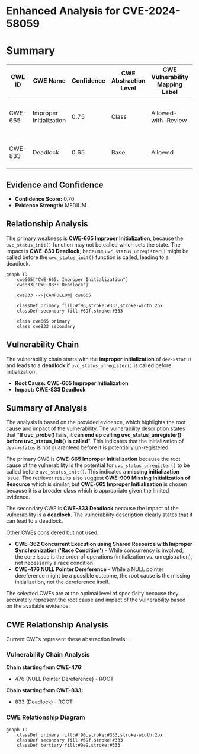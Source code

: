# Enhanced Analysis for CVE-2024-58059

# Summary

| CWE ID  | CWE Name   | Confidence | CWE Abstraction Level | CWE Vulnerability Mapping Label | CWE-Vulnerability Mapping Notes |
|--------------|-----------------------------------------------------------------------------------------------------------------------------------|------------|-----------------------|-----------------------------------|------------------------------------------------------------------|
| CWE-665 | Improper Initialization | 0.75 | Class | Allowed-with-Review | Primary CWE: The root cause is that `uvc_status_init()` may not be called before `uvc_status_unregister()`. |
| CWE-833 | Deadlock | 0.65 | Base | Allowed | Secondary CWE: The impact of the vulnerability is a deadlock. |

## Evidence and Confidence

*   **Confidence Score:** 0.70
*   **Evidence Strength:** MEDIUM

## Relationship Analysis

The primary weakness is **CWE-665 Improper Initialization**, because the `uvc_status_init()` function may not be called which sets the state. The impact is **CWE-833 Deadlock**, because `uvc_status_unregister()` might be called before the `uvc_status_init()` function is called, leading to a deadlock.
```mermaid
graph TD
    cwe665["CWE-665: Improper Initialization"]
    cwe833["CWE-833: Deadlock"]
    
    cwe833 -->|CANFOLLOW| cwe665
    
    classDef primary fill:#f96,stroke:#333,stroke-width:2px
    classDef secondary fill:#69f,stroke:#333
    
    class cwe665 primary
    class cwe833 secondary
```

## Vulnerability Chain

The vulnerability chain starts with the **improper initialization** of `dev->status` and leads to a **deadlock** if `uvc_status_unregister()` is called before initialization.
- **Root Cause:** **CWE-665 Improper Initialization**
- **Impact:** **CWE-833 Deadlock**

## Summary of Analysis

The analysis is based on the provided evidence, which highlights the root cause and impact of the vulnerability. The vulnerability description states that "**If uvc_probe() fails, it can end up calling uvc_status_unregister() before uvc_status_init() is called**". This indicates that the initialization of `dev->status` is not guaranteed before it is potentially un-registered.

The primary CWE is **CWE-665 Improper Initialization** because the root cause of the vulnerability is the potential for `uvc_status_unregister()` to be called before `uvc_status_init()`. This indicates a **missing initialization** issue. The retriever results also suggest **CWE-909 Missing Initialization of Resource** which is similar, but **CWE-665 Improper Initialization** is chosen because it is a broader class which is appropriate given the limited evidence.

The secondary CWE is **CWE-833 Deadlock** because the impact of the vulnerability is a **deadlock**. The vulnerability description clearly states that it can lead to a deadlock.

Other CWEs considered but not used:
- **CWE-362 Concurrent Execution using Shared Resource with Improper Synchronization ('Race Condition')** - While concurrency is involved, the core issue is the order of operations (initialization vs. unregistration), not necessarily a race condition.
- **CWE-476 NULL Pointer Dereference** - While a NULL pointer dereference might be a possible outcome, the root cause is the missing initialization, not the dereference itself.

The selected CWEs are at the optimal level of specificity because they accurately represent the root cause and impact of the vulnerability based on the available evidence.


## CWE Relationship Analysis

Current CWEs represent these abstraction levels: .


### Vulnerability Chain Analysis

**Chain starting from CWE-476:**
- 476 (NULL Pointer Dereference) - ROOT


**Chain starting from CWE-833:**
- 833 (Deadlock) - ROOT



### CWE Relationship Diagram

```mermaid
graph TD
    classDef primary fill:#f96,stroke:#333,stroke-width:2px
    classDef secondary fill:#69f,stroke:#333
    classDef tertiary fill:#9e9,stroke:#333
```